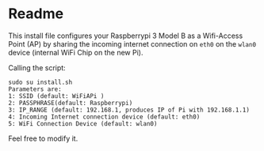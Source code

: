 # Readme

This install file configures your Raspberrypi 3 Model B as a Wifi-Access Point (AP)
by sharing the incoming internet connection on `eth0` on the `wlan0` device
(internal WiFi Chip on the new Pi).

Calling the script:

```
sudo su install.sh
Parameters are:
1: SSID (default: WiFiAPi )
2: PASSPHRASE(default: Raspberrypi)
3: IP_RANGE (default: 192.168.1, produces IP of Pi with 192.168.1.1)
4: Incoming Internet connection device (default: eth0)
5: WiFi Connection Device (default: wlan0)
```






Feel free to modify it.
